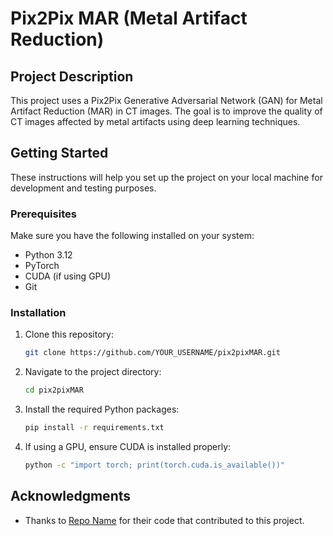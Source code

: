 # Pix2Pix MAR (Metal Artifact Reduction)
## Project Description
This project uses a Pix2Pix Generative Adversarial Network (GAN) for Metal Artifact Reduction (MAR) in CT images. The goal is to improve the quality of CT images affected by metal artifacts using deep learning techniques.

## Getting Started

These instructions will help you set up the project on your local machine for development and testing purposes.

### Prerequisites

Make sure you have the following installed on your system:
- Python 3.12
- PyTorch
- CUDA (if using GPU)
- Git

### Installation

1. Clone this repository:
    ```bash
    git clone https://github.com/YOUR_USERNAME/pix2pixMAR.git
    ```

2. Navigate to the project directory:
    ```bash
    cd pix2pixMAR
    ```

3. Install the required Python packages:
    ```bash
    pip install -r requirements.txt
    ```


4. If using a GPU, ensure CUDA is installed properly:
    ```bash
    python -c "import torch; print(torch.cuda.is_available())"
    ```


## Acknowledgments

- Thanks to [Repo Name](https://github.com/username/repo-name) for their code that contributed to this project. 
